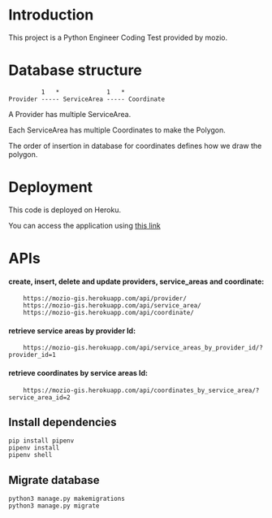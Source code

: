 # Introduction
This project is a Python Engineer Coding Test provided by mozio.

# Database structure
```
         1   *             1   *
Provider ----- ServiceArea ----- Coordinate
```

A Provider has multiple ServiceArea.

Each ServiceArea has multiple Coordinates to make the Polygon.

The order of insertion in database for coordinates defines how we draw the polygon. 
# Deployment
This code is deployed on Heroku.

You can access the application using [this link](https://mozio-gis.herokuapp.com/)

# APIs
#### create, insert, delete and update providers, service_areas and coordinate:
```    
    https://mozio-gis.herokuapp.com/api/provider/
    https://mozio-gis.herokuapp.com/api/service_area/
    https://mozio-gis.herokuapp.com/api/coordinate/
```
#### retrieve service areas by provider Id:
```    
    https://mozio-gis.herokuapp.com/api/service_areas_by_provider_id/?provider_id=1
```
#### retrieve coordinates by service areas Id:
```    
    https://mozio-gis.herokuapp.com/api/coordinates_by_service_area/?service_area_id=2
```

## Install dependencies
```
pip install pipenv
pipenv install
pipenv shell
```

## Migrate database
```
python3 manage.py makemigrations
python3 manage.py migrate
```
